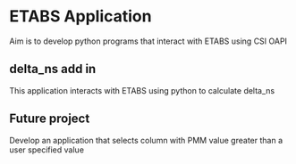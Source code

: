 # ETABS Application
Aim is to develop python programs that interact with ETABS using CSI OAPI
## delta_ns add in
This application interacts with ETABS using python to calculate delta_ns
## Future project
Develop an application that selects column with PMM value greater than a user specified value
